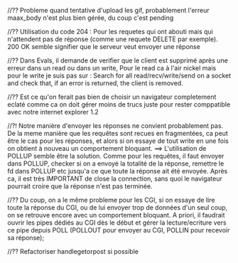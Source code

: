 //?? Probleme quand tentative d'upload les gif, probablement l'erreur maax_body n'est plus bien gérée, du coup c'est pending

//?? Utilisation du code 204 : Pour les requetes qui ont abouti mais qui n'attendent pas de réponse (comme une requete DELETE par exemple). 200 OK semble signifier que le serveur veut envoyer une réponse

//?? Dans Evals, il demande de verifier que le client est supprimé après une erreur dans un read ou dans un write, Pour le read ca à l'air nickel mais pour le write je suis pas sur : Search for all read/recv/write/send on a socket and check that, if an error is returned, the client is removed.

//?? Est ce qu'on ferait pas bien de choisir un navigateur completement eclaté comme ca on doit gérer moins de trucs juste pour rester comppatible avec notre internet explorer 1.2 

//?! Notre manière d'envoyer les réponses ne convient probablement pas. De la meme manière que les requêtes sont recues en fragmentées, ca peut être le cas pour les réponses, et alors si on essaye de tout write en une fois on obtient à nouveau un comportement bloquant. ==> L'utilisation de POLLUP semble être la solution. Comme pour les requêtes, il faut envoyer dans POLLUP, checker si on a envoyé la totalité de la réponse, remettre le fd dans POLLUP etc jusqu'a ce que toute la réponse ait été envoyée.
Après ca, il est très IMPORTANT de close la connection, sans quoi le navigateur pourrait croire que la réponse n'est pas terminée. 

//?? Du coup, on a le même probleme pour les CGI, si on essaye de lire toute la réponse du CGI, ou de lui envoyer trop de données d'un seul coup, on se retrouve encore avec un comportement bloquant. A priori, il faudrait ouvrir les pipes dédiés au CGI dès le début et gérer la lecture/ecriture vers ce pipe depuis POLL (POLLOUT pour envoyer au CGI, POLLIN pour recevoir sa réponse);

//?? Refactoriser handlegetorpost si possible
